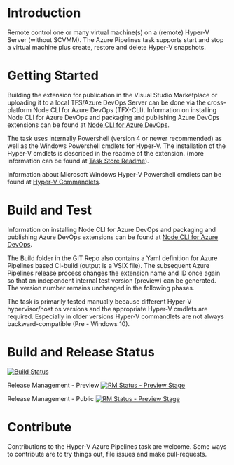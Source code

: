# Introduction 
Remote control one or many virtual machine(s) on a (remote) Hyper-V Server (without SCVMM). 
The Azure Pipelines task supports start and stop a virtual machine plus create, restore and delete Hyper-V snapshots. 

# Getting Started
Building the extension for publication in the Visual Studio Marketplace or uploading it to a local TFS/Azure DevOps Server can be done via the cross-platform Node CLI for Azure DevOps (TFX-CLI). Information on installing Node CLI for Azure DevOps and packaging and publishing Azure DevOps extensions can be found at [Node CLI for Azure DevOps](https://docs.microsoft.com/en-us/azure/devops/extend/publish/overview?view=vsts).

The task uses internally Powershell (version 4 or newer recommended) as well as the Windows Powershell cmdlets for Hyper-V.
The installation of the Hyper-V cmdlets is described in the readme of the extension. (more information can be found at [Task Store Readme](src/HyperVServer/Readme.md)).

Information about Microsoft Windows Hyper-V Powershell cmdlets can be found at [Hyper-V Commandlets](https://docs.microsoft.com/en-us/virtualization/hyper-v-on-windows/quick-start/try-hyper-v-powershell).

# Build and Test
Information on installing Node CLI for Azure DevOps and packaging and publishing Azure DevOps extensions can be found at [Node CLI for Azure DevOps](https://docs.microsoft.com/en-us/azure/devops/extend/publish/overview?view=vsts).

The Build folder in the GIT Repo also contains a Yaml definition for Azure Pipelines based CI-build (output is a VSIX file).
The subsequent Azure Pipelines release process changes the extension name and ID once again so that an independent internal test version (preview) can be generated. The version number remains unchanged in the following phases.

The task is primarily tested manually because different Hyper-V hypervisor/host os versions and the appropriate Hyper-V cmdlets are required. Especially in older versions Hyper-V commandlets are not always backward-compatible (Pre - Windows 10).

# Build and Release Status

[![Build Status](https://dev.azure.com/orschel/GitHub/_apis/build/status/norschel.AzurePipeline.HyperV?branchName=refs%2Fpull%2F1%2Fmerge)](https://dev.azure.com/orschel/GitHub/_build/latest?definitionId=58&branchName=refs%2Fpull%2F1%2Fmerge)

Release Management - Preview [![RM Status - Preview Stage](https://vsrm.dev.azure.com/ait-public/_apis/public/Release/badge/3dcbbf76-dfb1-4f85-8bde-1d140be6ee91/1/1)](https://vsrm.dev.azure.com/ait-public/_apis/public/Release/badge/3dcbbf76-dfb1-4f85-8bde-1d140be6ee91/1/1)

Release Management - Public [![RM Status - Preview Stage](https://vsrm.dev.azure.com/ait-public/_apis/public/Release/badge/3dcbbf76-dfb1-4f85-8bde-1d140be6ee91/1/2)](https://vsrm.dev.azure.com/ait-public/_apis/public/Release/badge/3dcbbf76-dfb1-4f85-8bde-1d140be6ee91/1/2)

# Contribute
Contributions to the Hyper-V Azure Pipelines task are welcome. Some ways to contribute are to try things out, file issues and make pull-requests.
